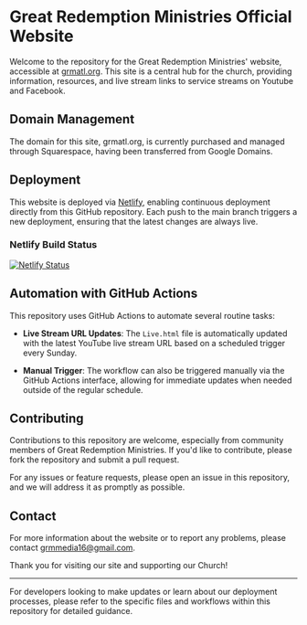 # Great Redemption Ministries Official Website

Welcome to the repository for the Great Redemption Ministries' website, accessible at [grmatl.org](https://grmatl.org). This site is a central hub for the church, providing information, resources, and live stream links to service streams on Youtube and Facebook.

## Domain Management

The domain for this site, grmatl.org, is currently purchased and managed through Squarespace, having been transferred from Google Domains.

## Deployment

This website is deployed via [Netlify](https://www.netlify.com/), enabling continuous deployment directly from this GitHub repository. Each push to the main branch triggers a new deployment, ensuring that the latest changes are always live.

### Netlify Build Status

[![Netlify Status](https://api.netlify.com/api/v1/badges/32201475-7055-4e11-8f1a-a366bb93a6c6/deploy-status)](https://app.netlify.com/sites/ecstatic-ramanujan-f17c62/deploys)

## Automation with GitHub Actions

This repository uses GitHub Actions to automate several routine tasks:

- **Live Stream URL Updates**: The `Live.html` file is automatically updated with the latest YouTube live stream URL based on a scheduled trigger every Sunday.

- **Manual Trigger**: The workflow can also be triggered manually via the GitHub Actions interface, allowing for immediate updates when needed outside of the regular schedule.

## Contributing

Contributions to this repository are welcome, especially from community members of Great Redemption Ministries. If you'd like to contribute, please fork the repository and submit a pull request.

For any issues or feature requests, please open an issue in this repository, and we will address it as promptly as possible.

## Contact

For more information about the website or to report any problems, please contact [grmmedia16@gmail.com](mailto:grmmedia16@gmail.com).

Thank you for visiting our site and supporting our Church!

---

For developers looking to make updates or learn about our deployment processes, please refer to the specific files and workflows within this repository for detailed guidance.
